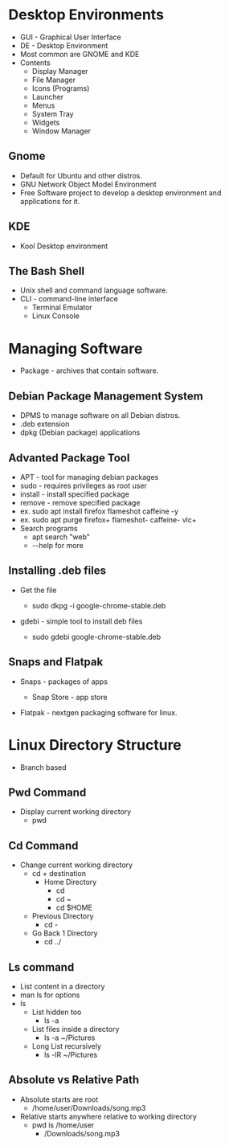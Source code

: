 # Desktop Environments
* GUI - Graphical User Interface
* DE - Desktop Environment
* Most common are GNOME and KDE
* Contents
  * Display Manager
  * File Manager
  * Icons (Programs)
  * Launcher
  * Menus
  * System Tray
  * Widgets
  * Window Manager

## Gnome
* Default for Ubuntu and other distros.
* GNU Network Object Model Environment
* Free Software project to develop a desktop environment and applications for it.

## KDE
* Kool Desktop environment

## The Bash Shell
* Unix shell and command language software.
* CLI - command-line interface
  * Terminal Emulator
  * Linux Console

# Managing Software
* Package - archives that contain software.

## Debian Package Management System
* DPMS to manage software on all Debian distros.
* .deb extension
* dpkg (Debian package) applications

## Advanted Package Tool
* APT - tool for managing debian packages
* sudo - requires privileges as root user
* install - install specified package
* remove - remove specified package
* ex. sudo apt install firefox flameshot caffeine -y
* ex. sudo apt purge firefox+ flameshot- caffeine- vlc+
* Search programs
  * apt search "web"
  * --help for more

## Installing .deb files
* Get the file
  * sudo dkpg -i google-chrome-stable.deb

* gdebi - simple tool to install deb files
  * sudo gdebi google-chrome-stable.deb

## Snaps and Flatpak
* Snaps - packages of apps
  * Snap Store - app store

* Flatpak - nextgen packaging software for linux.

# Linux Directory Structure
* Branch based

## Pwd Command
* Display current working directory
  * pwd

## Cd Command
* Change current working directory
  * cd + destination
    * Home Directory
      * cd
      * cd ~
      * cd $HOME
  * Previous Directory
    * cd -
  * Go Back 1 Directory
    * cd ../

## Ls command
* List content in a directory
* man ls for options
* ls
  * List hidden too
    * ls -a
  * List files inside a directory
    * ls -a ~/Pictures
  * Long List recursively
    * ls -lR ~/Pictures

## Absolute vs Relative Path
* Absolute starts are root
  * /home/user/Downloads/song.mp3
* Relative starts anywhere relative to working directory
  * pwd is /home/user
    * /Downloads/song.mp3

